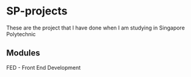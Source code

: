 # SP-projects
These are the project that I have done when I am studying in Singapore Polytechnic

## Modules
FED - Front End Development
